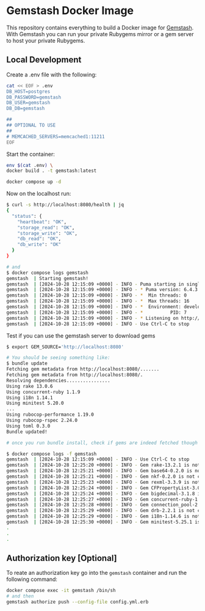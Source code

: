 # Gemstash Docker Image

This repository contains everything to build a Docker image for [Gemstash](https://github.com/rubygems/gemstash). With Gemstash you can run your private Rubygems mirror or a gem server to host your private Rubygems.

## Local Development

Create a .env file with the following:

```bash
cat << EOF > .env
DB_HOST=postgres
DB_PASSWORD=gemstash
DB_USER=gemstash
DB_DB=gemstash

##
## OPTIONAL TO USE 
##
# MEMCACHED_SERVERS=memcached1:11211
EOF
```

Start the container:

```bash
env $(cat .env) \
docker build . -t gemstash:latest

docker compose up -d
```

Now on the localhost run:

```bash
$ curl -s http://localhost:8080/health | jq
{
  "status": {
    "heartbeat": "OK",
    "storage_read": "OK",
    "storage_write": "OK",
    "db_read": "OK",
    "db_write": "OK"
  }
}

# and
$ docker compose logs gemstash
gemstash  | Starting gemstash!
gemstash  | [2024-10-28 12:15:09 +0000] - INFO - Puma starting in single mode...
gemstash  | [2024-10-28 12:15:09 +0000] - INFO - * Puma version: 6.4.3 (ruby 3.2.2-p53) ("The Eagle of Durango")
gemstash  | [2024-10-28 12:15:09 +0000] - INFO - *  Min threads: 0
gemstash  | [2024-10-28 12:15:09 +0000] - INFO - *  Max threads: 16
gemstash  | [2024-10-28 12:15:09 +0000] - INFO - *  Environment: development
gemstash  | [2024-10-28 12:15:09 +0000] - INFO - *          PID: 7
gemstash  | [2024-10-28 12:15:09 +0000] - INFO - * Listening on http://0.0.0.0:8080
gemstash  | [2024-10-28 12:15:09 +0000] - INFO - Use Ctrl-C to stop
```

Test if you can use the gemstash server to download gems

```bash
$ export GEM_SOURCE='http://localhost:8080'

# You should be seeing something like:
$ bundle update
Fetching gem metadata from http://localhost:8080/.......
Fetching gem metadata from http://localhost:8080/.
Resolving dependencies................
Using rake 13.0.6
Using concurrent-ruby 1.1.9
Using i18n 1.14.1
Using minitest 5.20.0
...
Using rubocop-performance 1.19.0
Using rubocop-rspec 2.24.0
Using toml 0.3.0
Bundle updated!

# once you run bundle install, check if gems are indeed fetched though the gemstash server

$ docker compose logs -f gemstash
gemstash  | [2024-10-28 12:15:09 +0000] - INFO - Use Ctrl-C to stop
gemstash  | [2024-10-28 12:25:20 +0000] - INFO - Gem rake-13.2.1 is not cached, fetching gem
gemstash  | [2024-10-28 12:25:21 +0000] - INFO - Gem base64-0.2.0 is not cached, fetching gem
gemstash  | [2024-10-28 12:25:21 +0000] - INFO - Gem nkf-0.2.0 is not cached, fetching gem
gemstash  | [2024-10-28 12:25:23 +0000] - INFO - Gem rexml-3.3.9 is not cached, fetching gem
gemstash  | [2024-10-28 12:25:24 +0000] - INFO - Gem CFPropertyList-3.0.7 is not cached, fetching gem
gemstash  | [2024-10-28 12:25:24 +0000] - INFO - Gem bigdecimal-3.1.8 is not cached, fetching gem
gemstash  | [2024-10-28 12:25:27 +0000] - INFO - Gem concurrent-ruby-1.1.9 is not cached, fetching gem
gemstash  | [2024-10-28 12:25:28 +0000] - INFO - Gem connection_pool-2.4.1 is not cached, fetching gem
gemstash  | [2024-10-28 12:25:29 +0000] - INFO - Gem drb-2.2.1 is not cached, fetching gem
gemstash  | [2024-10-28 12:25:29 +0000] - INFO - Gem i18n-1.14.6 is not cached, fetching gem
gemstash  | [2024-10-28 12:25:30 +0000] - INFO - Gem minitest-5.25.1 is not cached, fetching gem
.
.
.
```

## Authorization key [Optional]

To reate an authorization key go into the `gemstash` container and run the following command:

```bash
docker compose exec -it gemstash /bin/sh
# and then
gemstash authorize push --config-file config.yml.erb
```
